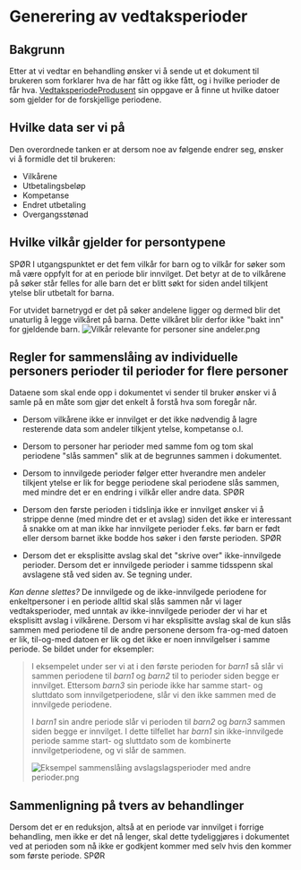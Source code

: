 # Generering av vedtaksperioder

## Bakgrunn
Etter at vi vedtar en behandling ønsker vi å sende ut et dokument til brukeren som forklarer hva de har fått og ikke fått, 
og i hvilke perioder de får hva. [VedtaksperiodeProdusent](VedtaksperiodeProdusent.kt) sin oppgave er å finne ut hvilke datoer
som gjelder for de forskjellige periodene. 

## Hvilke data ser vi på
Den overordnede tanken er at dersom noe av følgende endrer seg, ønsker vi å formidle det til brukeren:
* Vilkårene
* Utbetalingsbeløp
* Kompetanse
* Endret utbetaling
* Overgangsstønad

## Hvilke vilkår gjelder for persontypene
SPØR
I utgangspunktet er det fem vilkår for barn og to vilkår for søker som må være oppfylt for at en periode blir innvilget. 
Det betyr at de to vilkårene på søker står felles for alle barn det er blitt søkt for siden andel tilkjent ytelse blir utbetalt
for barna.

For utvidet barnetrygd er det på søker andelene ligger og dermed blir det unaturlig å legge vilkåret på barna. Dette vilkåret 
blir derfor ikke "bakt inn" for gjeldende barn.
![Vilkår relevante for personer sine andeler.png](Vilk%C3%A5r%20relevante%20for%20personer%20sine%20andeler.png)

## Regler for sammenslåing av individuelle personers perioder til perioder for flere personer
Dataene som skal ende opp i dokumentet vi sender til bruker ønsker vi å samle på en måte som gjør det enkelt å forstå 
hva som foregår når. 

* Dersom vilkårene ikke er innvilget er det ikke nødvendig å lagre resterende data som andeler tilkjent ytelse, kompetanse o.l.

* Dersom to personer har perioder med samme fom og tom skal periodene "slås sammen" slik at de begrunnes sammen i dokumentet.

* Dersom to innvilgede perioder følger etter hverandre men andeler tilkjent ytelse er lik for begge periodene skal periodene 
slås sammen, med mindre det er en endring i vilkår eller andre data. SPØR

* Dersom den første perioden i tidslinja ikke er innvilget ønsker vi å strippe denne (med mindre det er et avslag) siden det 
ikke er interessant å snakke om at man ikke har innvilgete perioder f.eks. før barn er født eller dersom barnet ikke bodde
hos søker i den første perioden. SPØR

* Dersom det er eksplisitte avslag skal det "skrive over" ikke-innvilgede perioder. Dersom det er innvilgede perioder i samme 
tidsspenn skal avslagene stå ved siden av. Se tegning under.


_Kan denne slettes?_
De innvilgede og de ikke-innvilgede periodene for enkeltpersoner i en periode alltid skal slås sammen når vi lager vedtaksperioder,
med unntak av ikke-innvilgede perioder der vi har et eksplisitt avslag i vilkårene.
Dersom vi har eksplisitte avslag skal de kun slås sammen med periodene til de andre personene dersom fra-og-med datoen er lik,
til-og-med datoen er lik og det ikke er noen innvilgelser i samme periode. Se bildet under for eksempler:

> I eksempelet under ser vi at i den første perioden for _barn1_ så slår vi sammen periodene til _barn1_ og _barn2_ til to 
perioder siden begge er innvilget.
Ettersom _barn3_ sin periode ikke har samme start- og sluttdato som innvilgetperiodene, slår vi den ikke sammen med de 
innvilgede periodene.
>
>I _barn1_ sin andre periode slår vi perioden til _barn2_ og _barn3_ sammen siden begge er innvilget.
I dette tilfellet har _barn1_ sin ikke-innvilgede periode samme start- og sluttdato som de kombinerte innvilgetperiodene, 
og vi slår de sammen.
>
> ![Eksempel sammenslåing avslagslagsperioder med andre perioder.png](Eksempel%20sammensl%C3%A5ing%20avslagslagsperioder%20med%20andre%20perioder.png)

## Sammenligning på tvers av behandlinger 
Dersom det er en reduksjon, altså at en periode var innvilget i forrige behandling, men ikke er det nå lenger, skal dette 
tydeliggjøres i dokumentet ved at perioden som nå ikke er godkjent kommer med selv hvis den kommer som første periode. SPØR 